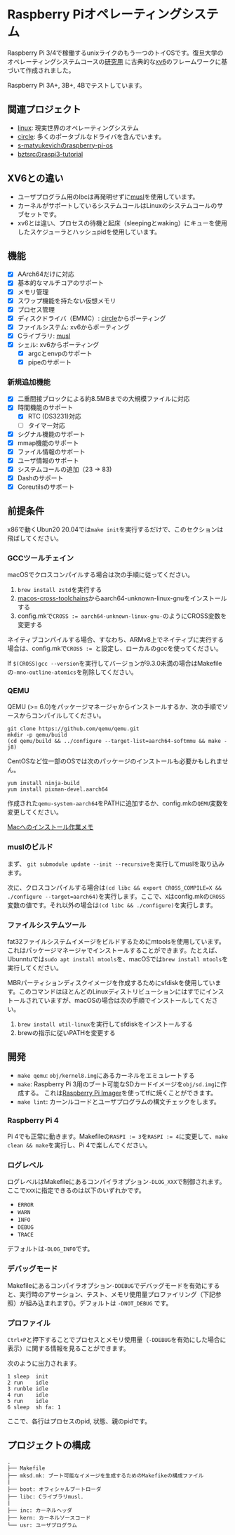 # Raspberry Piオペレーティングシステム

Raspberry Pi 3/4で稼働するunixライクのもう一つのトイOSです。復旦大学のオペレーティングシステムコースの[研究用](https://github.com/FDUCSLG/OS-2020Fall-Fudan/) に古典的な[xv6](https://github.com/mit-pdos/xv6-public/)のフレームワークに基づいて作成されました。

Raspberry Pi 3A+, 3B+, 4Bでテストしています。

## 関連プロジェクト

- [linux](https://github.com/raspberrypi/linux): 現実世界のオペレーティングシステム
- [circle](https://github.com/rsta2/circle): 多くのポータブルなドライバを含んでいます。
- [s-matyukevichのraspberry-pi-os](https://github.com/s-matyukevich/raspberry-pi-os)
- [bztsrcのraspi3-tutorial](https://github.com/bztsrc/raspi3-tutorial)

## XV6との違い

- ユーザプログラム用のlbcは再発明せずに[musl](https://musl.libc.org/)を使用しています。
- カーネルがサポートしているシステムコールはLinuxのシステムコールのサブセットです。
- xv6とは違い、プロセスの待機と起床（sleepingとwaking）にキューを使用したスケジューラとハッシュpidを使用しています。

## 機能

- [x] AArch64だけに対応
- [x] 基本的なマルチコアのサポート
- [x] メモリ管理
- [x] スワップ機能を持たない仮想メモリ
- [x] プロセス管理
- [x] ディスクドライバ（EMMC）: [circle](https://github.com/rsta2/circle/tree/master/addon/SDCard)からポーティング
- [x] ファイルシステム: xv6からポーティング
- [x] Cライブラリ: [musl](https://musl.libc.org/)
- [x] シェル: xv6からポーティング
  - [x] argcとenvpのサポート
  - [x] pipeのサポート

### 新規追加機能

- [x] 二重間接ブロックによる約8.5MBまでの大規模ファイルに対応
- [x] 時間機能のサポート
  - [x] RTC (DS3231)対応
  - [ ] タイマー対応
- [x] シグナル機能のサポート
- [x] mmap機能のサポート
- [x] ファイル情報のサポート
- [x] ユーザ情報のサポート
- [x] システムコールの追加（23 -> 83)
- [x] Dashのサポート
- [x] Coreutilsのサポート

## 前提条件

x86で動くUbun20 20.04では`make init`を実行するだけで、このセクションは飛ばしてください。

### GCCツールチェイン
macOSでクロスコンパイルする場合は次の手順に従ってください。

1. `brew install zstd`を実行する
2. [macos-cross-toolchains](https://github.com/messense/homebrew-macos-cross-toolchains)からaarch64-unknown-linux-gnuをインストールする
3. config.mkで`CROSS := aarch64-unknown-linux-gnu-`のようにCROSS変数を変更する

ネイティブコンパイルする場合、すなわち、ARMv8上でネイティブに実行する場合は、config.mkで`CROSS := `と設定し、ローカルのgccを使ってください。

If `$(CROSS)gcc --version`を実行してバージョンが9.3.0未満の場合はMakefileの`-mno-outline-atomics`を削除してください。

### QEMU

QEMU (>= 6.0)をパッケージマネージャからインストールするか、次の手順でソースからコンパイルしてください。

```
git clone https://github.com/qemu/qemu.git
mkdir -p qemu/build
(cd qemu/build && ../configure --target-list=aarch64-softmmu && make -j8)
```

CentOSなど位一部のOSでは次のパッケージのインストールも必要かもしれません。

```
yum install ninja-build
yum install pixman-devel.aarch64
```

作成された`qemu-system-aarch64`をPATHに追加するか、config.mkの`QEMU`変数を変更してください。

[Macへのインストール作業メモ](mac.md)

### muslのビルド

まず、 `git submodule update --init --recursive`を実行してmuslを取り込みます。

次に、クロスコンパイルする場合は`(cd libc && export CROSS_COMPILE=X && ./configure --target=aarch64)`を実行します。ここで、`X`はconfig.mkの`CROSS`変数の値です。それ以外の場合は`(cd libc && ./configure)`を実行します。

### ファイルシステムツール

fat32ファイルシステムイメージをビルドするためにmtoolsを使用しています。これはパッケージマネージャでインストールすることができます。たとえば、Ubunntuでは`sudo apt install mtools`を、macOSでは`brew install mtools`を実行してください。

MBRパーティションディスクイメージを作成するためにsfdiskを使用しています。このコマンドはほとんどのLinuxディストリビューションにはすでにインストールされていますが、macOSの場合は次の手順でインストールしてください。

1. `brew install util-linux`を実行してsfdiskをインストールする
2. brewの指示に従いPATHを変更する

## 開発

- `make qemu`: `obj/kernel8.img`にあるカーネルをエミュレートする
- `make`: Raspberry Pi 3用のブート可能なSDカードイメージを`obj/sd.img`に作成する。 これは[Raspberry Pi Imager](https://www.raspberrypi.org/software/)を使ってtfに焼くことができます。
- `make lint`: カーンルコードとユーザプログラムの構文チェックをします。

### Raspberry Pi 4

Pi 4でも正常に動きます。Makefileの`RASPI := 3`を`RASPI := 4`に変更して、`make clean && make`を実行し、Pi 4で楽しんでください。

### ログレベル

ログレベルはMakefileにあるコンパイラオプション`-DLOG_XXX`で制御されます。ここで`XXX`に指定できるのは以下のいずれかです。

- `ERROR`
- `WARN`
- `INFO`
- `DEBUG`
- `TRACE`

デフォルトは`-DLOG_INFO`です。

### デバッグモード

Makefileにあるコンパイラオプション`-DDEBUG`でデバッグモードを有効にすると、実行時のアサーション、テスト、メモリ使用量プロファイリング（下記参照）が組み込まれます()。デフォルトは `-DNOT_DEBUG` です。

### プロファイル

`Ctrl+P`と押下することでプロセスとメモリ使用量（`-DDEBUG`を有効にした場合に表示）に関する情報を見ることができます。

次のように出力されます。

```
1 sleep  init
2 run    idle
3 runble idle
4 run    idle
5 run    idle
6 sleep  sh fa: 1
```

ここで、各行はプロセスのpid, 状態、親のpidです。

## プロジェクトの構成

```
.
├── Makefile
├── mksd.mk: ブート可能なイメージを生成するためのMakefikeの構成ファイル
|
├── boot: オフィシャルブートローダ
├── libc: Cライブラリmusl.
|
├── inc: カーネルヘッダ
├── kern: カーネルソースコード
└── usr: ユーザプログラム
```
